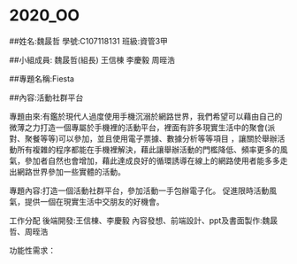 # 2020_OO

##姓名:魏晸哲 學號:C107118131 班級:資管3甲

##小組成員: 魏晸哲(組長) 王信棟 李慶毅 周晊浩

##專題名稱:Fiesta

##內容:活動社群平台

專題由來:有鑑於現代人過度使用手機沉溺於網路世界，我們希望可以藉由自己的微薄之力打造一個專屬於手機裡的活動平台，裡面有許多現實生活中的聚會(派對、聚餐等等)可以參加，並且使用電子票據、數據分析等等項目
，讓關於舉辦活動所有複雜的程序都能在手機裡解決，藉此讓舉辦活動的門檻降低、頻率更多的風氣，參加者自然也會增加，藉此達成良好的循環誘導在線上的網路使用者能多多走出網路世界參加一些實體的活動。

專題內容:打造一個活動社群平台，參加活動一手包辦電子化。
促進限時活動風氣，提供一個在現實生活中交朋友的好機會。

工作分配
後端開發:王信棟、李慶毅
內容發想、前端設計、ppt及書面製作:魏晸哲、周晊浩




功能性需求：

